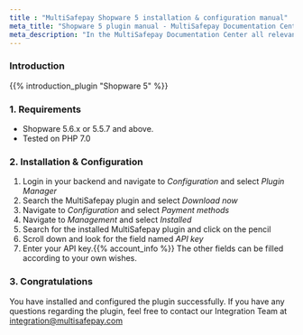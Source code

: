 ```yaml
---
title : "MultiSafepay Shopware 5 installation & configuration manual"
meta_title: "Shopware 5 plugin manual - MultiSafepay Documentation Center"
meta_description: "In the MultiSafepay Documentation Center all relevant information regarding our Plugins and API. As well as Support pages for Payment Method, Tools and General Questions. You can also find the contact details of our Support Team and Integration Team."
---
```


### Introduction

{{% introduction_plugin "Shopware 5" %}}

### 1. Requirements
- Shopware 5.6.x or 5.5.7 and above.
- Tested on PHP 7.0

### 2. Installation & Configuration
1. Login in your backend and navigate to _Configuration_ and select _Plugin Manager_
2. Search the MultiSafepay plugin and select _Download now_
3. Navigate to _Configuration_ and select _Payment methods_
4. Navigate to _Management_ and select _Installed_
5. Search for the installed MultiSafepay plugin and click on the pencil
6. Scroll down and look for the field named _API key_
7. Enter your API key.{{% account_info %}} The other fields can be filled according to your own wishes.

### 3. Congratulations
You have installed and configured the plugin successfully. If you have any questions regarding the plugin, feel free to contact our Integration Team at <integration@multisafepay.com>
